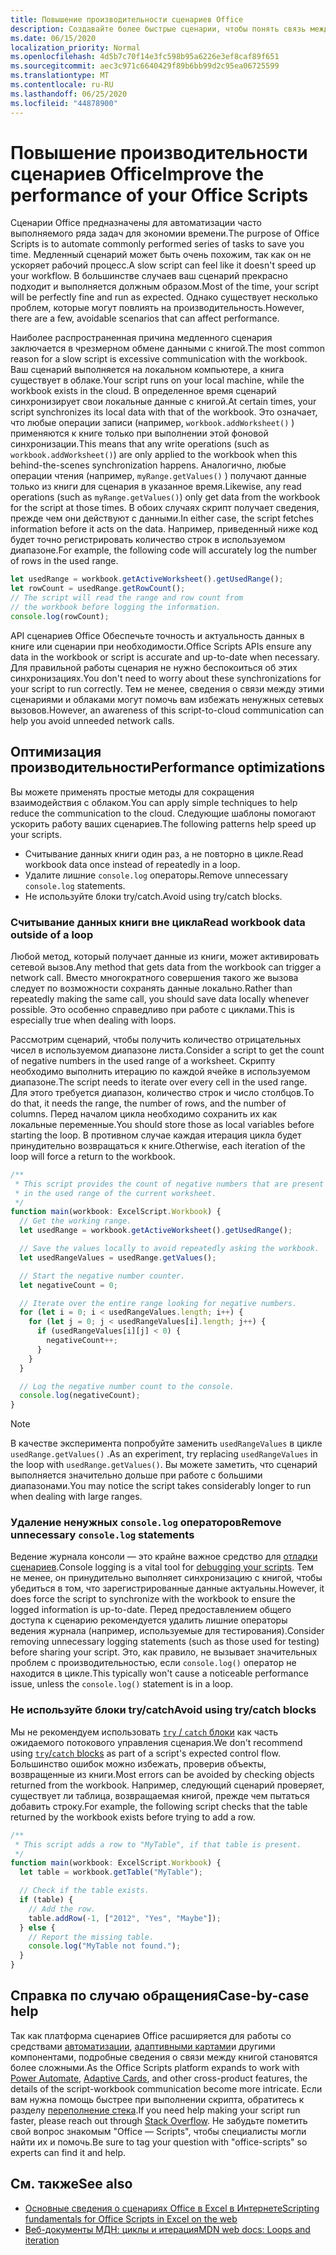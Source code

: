 ```yaml
---
title: Повышение производительности сценариев Office
description: Создавайте более быстрые сценарии, чтобы понять связь между книгой Excel и сценарием.
ms.date: 06/15/2020
localization_priority: Normal
ms.openlocfilehash: 4d5b7c70f14e3fc598b95a6226e3ef8caf89f651
ms.sourcegitcommit: aec3c971c6640429f89b6bb99d2c95ea06725599
ms.translationtype: MT
ms.contentlocale: ru-RU
ms.lasthandoff: 06/25/2020
ms.locfileid: "44878900"
---
```

# <a name="improve-the-performance-of-your-office-scripts"></a><span data-ttu-id="b216e-103">Повышение производительности сценариев Office</span><span class="sxs-lookup"><span data-stu-id="b216e-103">Improve the performance of your Office Scripts</span></span>

<span data-ttu-id="b216e-104">Сценарии Office предназначены для автоматизации часто выполняемого ряда задач для экономии времени.</span><span class="sxs-lookup"><span data-stu-id="b216e-104">The purpose of Office Scripts is to automate commonly performed series of tasks to save you time.</span></span> <span data-ttu-id="b216e-105">Медленный сценарий может быть очень похожим, так как он не ускоряет рабочий процесс.</span><span class="sxs-lookup"><span data-stu-id="b216e-105">A slow script can feel like it doesn't speed up your workflow.</span></span> <span data-ttu-id="b216e-106">В большинстве случаев ваш сценарий прекрасно подходит и выполняется должным образом.</span><span class="sxs-lookup"><span data-stu-id="b216e-106">Most of the time, your script will be perfectly fine and run as expected.</span></span> <span data-ttu-id="b216e-107">Однако существует несколько проблем, которые могут повлиять на производительность.</span><span class="sxs-lookup"><span data-stu-id="b216e-107">However, there are a few, avoidable scenarios that can affect performance.</span></span>

<span data-ttu-id="b216e-108">Наиболее распространенная причина медленного сценария заключается в чрезмерном обмене данными с книгой.</span><span class="sxs-lookup"><span data-stu-id="b216e-108">The most common reason for a slow script is excessive communication with the workbook.</span></span> <span data-ttu-id="b216e-109">Ваш сценарий выполняется на локальном компьютере, а книга существует в облаке.</span><span class="sxs-lookup"><span data-stu-id="b216e-109">Your script runs on your local machine, while the workbook exists in the cloud.</span></span> <span data-ttu-id="b216e-110">В определенное время сценарий синхронизирует свои локальные данные с книгой.</span><span class="sxs-lookup"><span data-stu-id="b216e-110">At certain times, your script synchronizes its local data with that of the workbook.</span></span> <span data-ttu-id="b216e-111">Это означает, что любые операции записи (например, `workbook.addWorksheet()` ) применяются к книге только при выполнении этой фоновой синхронизации.</span><span class="sxs-lookup"><span data-stu-id="b216e-111">This means that any write operations (such as `workbook.addWorksheet()`) are only applied to the workbook when this behind-the-scenes synchronization happens.</span></span> <span data-ttu-id="b216e-112">Аналогично, любые операции чтения (например, `myRange.getValues()` ) получают данные только из книги для сценария в указанное время.</span><span class="sxs-lookup"><span data-stu-id="b216e-112">Likewise, any read operations (such as `myRange.getValues()`) only get data from the workbook for the script at those times.</span></span> <span data-ttu-id="b216e-113">В обоих случаях скрипт получает сведения, прежде чем они действуют с данными.</span><span class="sxs-lookup"><span data-stu-id="b216e-113">In either case, the script fetches information before it acts on the data.</span></span> <span data-ttu-id="b216e-114">Например, приведенный ниже код будет точно регистрировать количество строк в используемом диапазоне.</span><span class="sxs-lookup"><span data-stu-id="b216e-114">For example, the following code will accurately log the number of rows in the used range.</span></span>

```TypeScript
let usedRange = workbook.getActiveWorksheet().getUsedRange();
let rowCount = usedRange.getRowCount();
// The script will read the range and row count from
// the workbook before logging the information.
console.log(rowCount);
```

<span data-ttu-id="b216e-115">API сценариев Office Обеспечьте точность и актуальность данных в книге или сценарии при необходимости.</span><span class="sxs-lookup"><span data-stu-id="b216e-115">Office Scripts APIs ensure any data in the workbook or script is accurate and up-to-date when necessary.</span></span> <span data-ttu-id="b216e-116">Для правильной работы сценария не нужно беспокоиться об этих синхронизациях.</span><span class="sxs-lookup"><span data-stu-id="b216e-116">You don't need to worry about these synchronizations for your script to run correctly.</span></span> <span data-ttu-id="b216e-117">Тем не менее, сведения о связи между этими сценариями и облаками могут помочь вам избежать ненужных сетевых вызовов.</span><span class="sxs-lookup"><span data-stu-id="b216e-117">However, an awareness of this script-to-cloud communication can help you avoid unneeded network calls.</span></span>

## <a name="performance-optimizations"></a><span data-ttu-id="b216e-118">Оптимизация производительности</span><span class="sxs-lookup"><span data-stu-id="b216e-118">Performance optimizations</span></span>

<span data-ttu-id="b216e-119">Вы можете применять простые методы для сокращения взаимодействия с облаком.</span><span class="sxs-lookup"><span data-stu-id="b216e-119">You can apply simple techniques to help reduce the communication to the cloud.</span></span> <span data-ttu-id="b216e-120">Следующие шаблоны помогают ускорить работу ваших сценариев.</span><span class="sxs-lookup"><span data-stu-id="b216e-120">The following patterns help speed up your scripts.</span></span>

- <span data-ttu-id="b216e-121">Считывание данных книги один раз, а не повторно в цикле.</span><span class="sxs-lookup"><span data-stu-id="b216e-121">Read workbook data once instead of repeatedly in a loop.</span></span>
- <span data-ttu-id="b216e-122">Удалите лишние `console.log` операторы.</span><span class="sxs-lookup"><span data-stu-id="b216e-122">Remove unnecessary `console.log` statements.</span></span>
- <span data-ttu-id="b216e-123">Не используйте блоки try/catch.</span><span class="sxs-lookup"><span data-stu-id="b216e-123">Avoid using try/catch blocks.</span></span>

### <a name="read-workbook-data-outside-of-a-loop"></a><span data-ttu-id="b216e-124">Считывание данных книги вне цикла</span><span class="sxs-lookup"><span data-stu-id="b216e-124">Read workbook data outside of a loop</span></span>

<span data-ttu-id="b216e-125">Любой метод, который получает данные из книги, может активировать сетевой вызов.</span><span class="sxs-lookup"><span data-stu-id="b216e-125">Any method that gets data from the workbook can trigger a network call.</span></span> <span data-ttu-id="b216e-126">Вместо многократного совершения такого же вызова следует по возможности сохранять данные локально.</span><span class="sxs-lookup"><span data-stu-id="b216e-126">Rather than repeatedly making the same call, you should save data locally whenever possible.</span></span> <span data-ttu-id="b216e-127">Это особенно справедливо при работе с циклами.</span><span class="sxs-lookup"><span data-stu-id="b216e-127">This is especially true when dealing with loops.</span></span>

<span data-ttu-id="b216e-128">Рассмотрим сценарий, чтобы получить количество отрицательных чисел в используемом диапазоне листа.</span><span class="sxs-lookup"><span data-stu-id="b216e-128">Consider a script to get the count of negative numbers in the used range of a worksheet.</span></span> <span data-ttu-id="b216e-129">Скрипту необходимо выполнить итерацию по каждой ячейке в используемом диапазоне.</span><span class="sxs-lookup"><span data-stu-id="b216e-129">The script needs to iterate over every cell in the used range.</span></span> <span data-ttu-id="b216e-130">Для этого требуется диапазон, количество строк и число столбцов.</span><span class="sxs-lookup"><span data-stu-id="b216e-130">To do that, it needs the range, the number of rows, and the number of columns.</span></span> <span data-ttu-id="b216e-131">Перед началом цикла необходимо сохранить их как локальные переменные.</span><span class="sxs-lookup"><span data-stu-id="b216e-131">You should store those as local variables before starting the loop.</span></span> <span data-ttu-id="b216e-132">В противном случае каждая итерация цикла будет принудительно возвращаться к книге.</span><span class="sxs-lookup"><span data-stu-id="b216e-132">Otherwise, each iteration of the loop will force a return to the workbook.</span></span>

```TypeScript
/**
 * This script provides the count of negative numbers that are present
 * in the used range of the current worksheet.
 */
function main(workbook: ExcelScript.Workbook) {
  // Get the working range.
  let usedRange = workbook.getActiveWorksheet().getUsedRange();

  // Save the values locally to avoid repeatedly asking the workbook.
  let usedRangeValues = usedRange.getValues();

  // Start the negative number counter.
  let negativeCount = 0;

  // Iterate over the entire range looking for negative numbers.
  for (let i = 0; i < usedRangeValues.length; i++) {
    for (let j = 0; j < usedRangeValues[i].length; j++) {
      if (usedRangeValues[i][j] < 0) {
        negativeCount++;
      }
    }
  }

  // Log the negative number count to the console.
  console.log(negativeCount);
}
```

> [!NOTE]
> <span data-ttu-id="b216e-133">В качестве эксперимента попробуйте заменить `usedRangeValues` в цикле `usedRange.getValues()` .</span><span class="sxs-lookup"><span data-stu-id="b216e-133">As an experiment, try replacing `usedRangeValues` in the loop with `usedRange.getValues()`.</span></span> <span data-ttu-id="b216e-134">Вы можете заметить, что сценарий выполняется значительно дольше при работе с большими диапазонами.</span><span class="sxs-lookup"><span data-stu-id="b216e-134">You may notice the script takes considerably longer to run when dealing with large ranges.</span></span>

### <a name="remove-unnecessary-consolelog-statements"></a><span data-ttu-id="b216e-135">Удаление ненужных `console.log` операторов</span><span class="sxs-lookup"><span data-stu-id="b216e-135">Remove unnecessary `console.log` statements</span></span>

<span data-ttu-id="b216e-136">Ведение журнала консоли — это крайне важное средство для [отладки сценариев](../testing/troubleshooting.md).</span><span class="sxs-lookup"><span data-stu-id="b216e-136">Console logging is a vital tool for [debugging your scripts](../testing/troubleshooting.md).</span></span> <span data-ttu-id="b216e-137">Тем не менее, он принудительно выполняет синхронизацию с книгой, чтобы убедиться в том, что зарегистрированные данные актуальны.</span><span class="sxs-lookup"><span data-stu-id="b216e-137">However, it does force the script to synchronize with the workbook to ensure the logged information is up-to-date.</span></span> <span data-ttu-id="b216e-138">Перед предоставлением общего доступа к сценарию рекомендуется удалить лишние операторы ведения журнала (например, используемые для тестирования).</span><span class="sxs-lookup"><span data-stu-id="b216e-138">Consider removing unnecessary logging statements (such as those used for testing) before sharing your script.</span></span> <span data-ttu-id="b216e-139">Это, как правило, не вызывает значительных проблем с производительностью, если `console.log()` оператор не находится в цикле.</span><span class="sxs-lookup"><span data-stu-id="b216e-139">This typically won't cause a noticeable performance issue, unless the `console.log()` statement is in a loop.</span></span>

### <a name="avoid-using-trycatch-blocks"></a><span data-ttu-id="b216e-140">Не используйте блоки try/catch</span><span class="sxs-lookup"><span data-stu-id="b216e-140">Avoid using try/catch blocks</span></span>

<span data-ttu-id="b216e-141">Мы не рекомендуем использовать [ `try` / `catch` блоки](https://developer.mozilla.org/docs/Web/JavaScript/Reference/Statements/try...catch) как часть ожидаемого потокового управления сценария.</span><span class="sxs-lookup"><span data-stu-id="b216e-141">We don't recommend using [`try`/`catch` blocks](https://developer.mozilla.org/docs/Web/JavaScript/Reference/Statements/try...catch) as part of a script's expected control flow.</span></span> <span data-ttu-id="b216e-142">Большинство ошибок можно избежать, проверив объекты, возвращенные из книги.</span><span class="sxs-lookup"><span data-stu-id="b216e-142">Most errors can be avoided by checking objects returned from the workbook.</span></span> <span data-ttu-id="b216e-143">Например, следующий сценарий проверяет, существует ли таблица, возвращаемая книгой, прежде чем пытаться добавить строку.</span><span class="sxs-lookup"><span data-stu-id="b216e-143">For example, the following script checks that the table returned by the workbook exists before trying to add a row.</span></span>

```TypeScript
/**
 * This script adds a row to "MyTable", if that table is present.
 */
function main(workbook: ExcelScript.Workbook) {
  let table = workbook.getTable("MyTable");

  // Check if the table exists.
  if (table) {
    // Add the row.
    table.addRow(-1, ["2012", "Yes", "Maybe"]);
  } else {
    // Report the missing table.
    console.log("MyTable not found.");
  }
}
```

## <a name="case-by-case-help"></a><span data-ttu-id="b216e-144">Справка по случаю обращения</span><span class="sxs-lookup"><span data-stu-id="b216e-144">Case-by-case help</span></span>

<span data-ttu-id="b216e-145">Так как платформа сценариев Office расширяется для работы со средствами [автоматизации](https://flow.microsoft.com/), [адаптивными картами](https://docs.microsoft.com/adaptive-cards)и другими компонентами, подробные сведения о связи между книгой становятся более сложными.</span><span class="sxs-lookup"><span data-stu-id="b216e-145">As the Office Scripts platform expands to work with [Power Automate](https://flow.microsoft.com/), [Adaptive Cards](https://docs.microsoft.com/adaptive-cards), and other cross-product features, the details of the script-workbook communication become more intricate.</span></span> <span data-ttu-id="b216e-146">Если вам нужна помощь быстрее при выполнении скрипта, обратитесь к разделу [переполнение стека](https://stackoverflow.com/questions/tagged/office-scripts).</span><span class="sxs-lookup"><span data-stu-id="b216e-146">If you need help making your script run faster, please reach out through [Stack Overflow](https://stackoverflow.com/questions/tagged/office-scripts).</span></span> <span data-ttu-id="b216e-147">Не забудьте пометить свой вопрос знакомым "Office — Scripts", чтобы специалисты могли найти их и помочь.</span><span class="sxs-lookup"><span data-stu-id="b216e-147">Be sure to tag your question with "office-scripts" so experts can find it and help.</span></span>

## <a name="see-also"></a><span data-ttu-id="b216e-148">См. также</span><span class="sxs-lookup"><span data-stu-id="b216e-148">See also</span></span>

- [<span data-ttu-id="b216e-149">Основные сведения о сценариях Office в Excel в Интернете</span><span class="sxs-lookup"><span data-stu-id="b216e-149">Scripting fundamentals for Office Scripts in Excel on the web</span></span>](scripting-fundamentals.md)
- [<span data-ttu-id="b216e-150">Веб-документы МДН: циклы и итерация</span><span class="sxs-lookup"><span data-stu-id="b216e-150">MDN web docs: Loops and iteration</span></span>](https://developer.mozilla.org/docs/Web/JavaScript/Guide/Loops_and_iteration)

